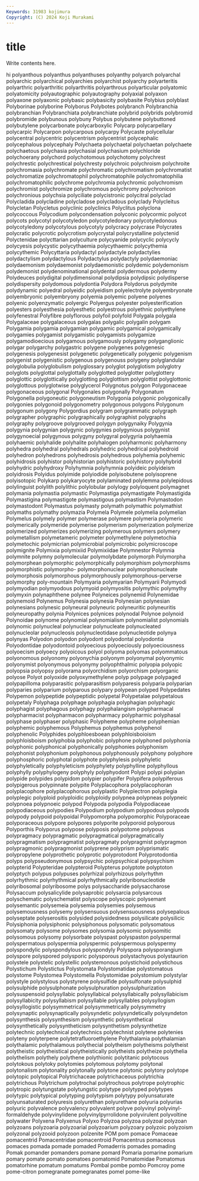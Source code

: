 ```yaml
---
Keywords: 31983 kojimura
Copyright: (C) 2024 Koji Murakami
---
```


# title

Write contents here.



hi polyanthous polyanthus polyanthuses polyanthy
polyarch polyarchal polyarchic polyarchical polyarchies polyarchist polyarchy polyarteritis polyarthric polyarthritic
polyarthritis polyarthrous polyarticular polyatomic polyatomicity polyautographic polyautography polyaxial polyaxon polyaxone
polyaxonic polybasic polybasicity polybasite Polybius polyblast Polyborinae polyborine Polyborus Polybotes
polybranch Polybranchia polybranchian Polybranchiata polybranchiate polybrid polybrids polybromid polybromide polybunous
polybuny Polybus polybutene polybuttoned polybutylene polycarbonate polycarboxylic Polycarp polycarpellary polycarpic
Polycarpon polycarpous polycarpy Polycaste polycellular polycentral polycentric polycentrism polycentrist polycephalic
polycephalous polycephaly Polychaeta polychaetal polychaetan polychaete polychaetous polychasia polychasial polychasium
polychloride polychoerany polychord polychotomous polychotomy polychrest polychrestic polychrestical polychresty polychroic
polychroism polychroite polychromasia polychromate polychromatic polychromatism polychromatist polychromatize polychromatophil polychromatophile
polychromatophilia polychromatophilic polychrome polychromia polychromic polychromism polychromist polychromize polychromous polychromy
polychronicon polychronious polychsia polyciliate polycistronic polycitral polyclad Polycladida polycladine polycladose
polycladous polyclady Polycleitus Polycletan Polycletus polyclinic polyclinics Polyclitus polyclona polycoccous
Polycodium polycondensation polyconic polycormic polycot polycots polycotyl polycotyledon polycotyledonary polycotyledonous
polycotyledony polycotylous polycotyly polycracy polycrase Polycrates polycratic polycrotic polycrotism polycrystal
polycrystalline polyctenid Polyctenidae polycttarian polyculture polycyanide polycyclic polycycly polycyesis polycystic
polycythaemia polycythaemic polycythemia polycythemic Polycyttaria polydactyl polydactyle polydactylies polydactylism polydactylous
Polydactylus polydactyly polydaemoniac polydaemonism polydaemonist polydaemonistic polydemic polydemonism polydemonist polydenominational
polydental polydermous polydermy Polydeuces polydigital polydimensional polydipsia polydipsic polydisperse polydispersity
polydomous polydontia Polydora Polydorus polydymite polydynamic polyedral polyeidic polyeidism polyelectrolyte
polyembryonate polyembryonic polyembryony polyemia polyemic polyene polyenes polyenic polyenzymatic polyergic
Polyergus polyester polyesterification polyesters polyesthesia polyesthetic polyestrous polyethnic polyethylene polyfenestral
Polyfibre polyflorous polyfoil polyfold Polygala polygala Polygalaceae polygalaceous polygalas polygalic
polygalin polygam Polygamia polygamia polygamian polygamic polygamical polygamically polygamies polygamist
polygamistic polygamists polygamize polygamodioecious polygamous polygamously polygamy polyganglionic polygar polygarchy
polygastric polygene polygenes polygenesic polygenesis polygenesist polygenetic polygenetically polygenic polygenism
polygenist polygenistic polygenous polygenouss polygeny polyglandular polyglobulia polyglobulism polyglossary polyglot
polyglotism polyglotry polyglots polyglottal polyglottally polyglotted polyglotter polyglottery polyglottic polyglottically
polyglotting polyglottism polyglottist polyglottonic polyglottous polyglotwise polyglycerol Polygnotus polygon Polygonaceae
polygonaceous polygonal Polygonales polygonally Polygonatum Polygonella polygoneutic polygoneutism Polygonia polygonic
polygonically polygonies polygonoid polygonometry polygonous polygons Polygonum polygonum polygony Polygordius
polygram polygrammatic polygraph polygrapher polygraphic polygraphically polygraphist polygraphs polygraphy polygroove
polygrooved polygyn polygynaiky Polygynia polygynia polygynian polygynic polygynies polygynious polygynist
polygynoecial polygynous polygyny polygyral polygyria polyhaemia polyhaemic polyhalide polyhalite polyhalogen
polyharmonic polyharmony polyhedra polyhedral polyhedrals polyhedric polyhedrical polyhedroid polyhedron polyhedrons
polyhedrosis polyhedrous polyhemia polyhemic polyhidrosis polyhistor polyhistorian polyhistoric polyhistory polyhybrid
polyhydric polyhydroxy Polyhymnia polyhymnia polyideic polyideism polyidrosis Polyidus polyimide polyiodide
polyisobutene polyisoprene polyisotopic Polykarp polykaryocyte polylaminated polylemma polylepidous polylinguist polylith
polylithic polylobular polylogy polyloquent polymagnet polymania polymastia polymastic Polymastiga polymastigate
Polymastigida Polymastigina polymastigote polymastigous polymastism Polymastodon polymastodont Polymastus polymasty polymath
polymathic polymathist polymaths polymathy polymazia Polymela Polymele polymelia polymelian Polymelus
polymely polymer polymerase polymere polymeria polymeric polymerically polymeride polymerise polymerism
polymerization polymerize polymerized polymerizes polymerizing polymerous polymers polymery polymetallism polymetameric
polymeter polymethylene polymetochia polymetochic polymicrian polymicrobial polymicrobic polymicroscope polymignite Polymixia
polymixiid Polymixiidae Polymnestor Polymnia polymnite polymny polymolecular polymolybdate polymorph Polymorpha
polymorphean polymorphic polymorphically polymorphism polymorphisms polymorphistic polymorpho- polymorphonuclear polymorphonucleate polymorphosis
polymorphous polymorphously polymorphous-perverse polymorphy poly-mountain Polymyaria polymyarian Polymyarii Polymyodi polymyodian
polymyodous polymyoid polymyositis polymythic polymythy polymyxin polynaphthene polynee Polyneices polynemid
Polynemidae polynemoid Polynemus Polynesia polynesia Polynesian polynesian polynesians polynesic polyneural
polyneuric polyneuritic polyneuritis polyneuropathy polynia Polynices polynices polynodal Polynoe polynoid
Polynoidae polynome polynomial polynomialism polynomialist polynomials polynomic polynucleal polynuclear polynucleate
polynucleated polynucleolar polynucleosis polynucleotidase polynucleotide polynya polynyas Polyodon polyodon polyodont
polyodontal polyodontia Polyodontidae polyodontoid polyoecious polyoeciously polyoeciousness polyoecism polyoecy polyoicous
polyol polyoma polyomas polyommatous polyonomous polyonomy polyonychia polyonym polyonymal polyonymic
polyonymist polyonymous polyonymy polyophthalmic polyopia polyopic polyopsia polyopsy polyorama polyorchidism
polyorchism polyorganic polyose Polyot polyoxide polyoxymethylene polyp polypage polypaged polypapilloma
polyparasitic polyparasitism polyparesis polyparia polyparian polyparies polyparium polyparous polypary polypean
polyped Polypedates Polypemon polypeptide polypeptidic polypetal Polypetalae polypetalous polypetaly Polyphaga
polyphage polyphagia polyphagian polyphagic polyphagist polyphagous polyphagy polyphalangism polypharmacal polypharmacist
polypharmacon polypharmacy polypharmic polyphasal polyphase polyphaser polyphasic Polypheme polypheme polyphemian
polyphemic polyphemous Polyphemus polyphemus polyphenol polyphenolic Polyphides polyphloesboean polyphloisboioism polyphloisboism
polyphobia polyphobic polyphone polyphoned polyphonia polyphonic polyphonical polyphonically polyphonies polyphonism
polyphonist polyphonium polyphonous polyphonously polyphony polyphore polyphosphoric polyphotal polyphote polyphylesis
polyphyletic polyphyletically polyphyleticism polyphylety polyphylline polyphyllous polyphylly polyphylogeny polyphyly polyphyodont
Polypi polypi polypian polypide polypides polypidom polypier polypifer Polypifera polypiferous
polypigerous polypinnate polypite Polyplacophora polyplacophoran polyplacophore polyplacophorous polyplastic Polyplectron polyplegia
polyplegic polyploid polyploidic polyploidy polypnea polypneas polypneic polypnoea polypnoeic polypod
Polypoda polypodia Polypodiaceae polypodiaceous polypodies Polypodium polypodium polypodous polypods polypody
polypoid polypoidal Polypomorpha polypomorphic Polyporaceae polyporaceous polypore polypores polyporite polyporoid
polyporous Polyporthis Polyporus polypose polyposis polypotome polypous polypragmacy polypragmatic polypragmatical
polypragmatically polypragmatism polypragmatist polypragmaty polypragmist polypragmon polypragmonic polypragmonist polyprene polyprism
polyprismatic polypropylene polyprothetic polyprotic polyprotodont Polyprotodontia polyps polypseudonymous polypsychic polypsychical
polypsychism polypterid Polypteridae polypteroid Polypterus polyptote polyptoton polyptych polypus polypuses
polyrhizal polyrhizous polyrhythm polyrhythmic polyrhythmical polyrhythmically polyribonucleotide polyribosomal polyribosome polys
polysaccharide polysaccharose Polysaccum polysalicylide polysaprobic polysarcia polysarcous polyschematic polyschematist polyscope
polyscopic polysemant polysemantic polysemeia polysemia polysemies polysemous polysemousness polysemy polysensuous
polysensuousness polysepalous polyseptate polyserositis polysided polysidedness polysilicate polysilicic Polysiphonia polysiphonic
polysiphonous polysomatic polysomatous polysomaty polysome polysomes polysomia polysomic polysomitic polysomous
polysomy polysorbate polyspast polyspaston polyspermal polyspermatous polyspermia polyspermic polyspermous polyspermy
polyspondylic polyspondylous polyspondyly Polyspora polysporangium polyspore polyspored polysporic polysporous polystachyous
polystaurion polystele polystelic polystellic polystemonous polystichoid polystichous Polystichum Polystictus Polystomata
Polystomatidae polystomatous polystome Polystomea Polystomella Polystomidae polystomium polystylar polystyle polystylous
polystyrene polysulfide polysulfonate polysulphid polysulphide polysulphonate polysulphuration polysulphurization polysuspensoid polysyllabic
polysyllabical polysyllabically polysyllabicism polysyllabicity polysyllabism polysyllable polysyllables polysyllogism polysyllogistic polysymmetrical
polysymmetrically polysymmetry polysynaptic polysynaptically polysyndetic polysyndetically polysyndeton polysynthesis polysynthesism polysynthetic
polysynthetical polysynthetically polysyntheticism polysynthetism polysynthetize polytechnic polytechnical polytechnics polytechnist polytene
polytenies polyteny polyterpene polytetrafluoroethylene Polythalamia polythalamian polythalamic polythalamous polythecial polytheism
polytheisms polytheist polytheistic polytheistical polytheistically polytheists polytheize polythelia polythelism polythely
polythene polythionic polytitanic polytocous polytokous polytoky polytomies polytomous polytomy polytonal
polytonalism polytonality polytonally polytone polytonic polytony polytope polytopic polytopical Polytrichaceae
polytrichaceous polytrichia polytrichous Polytrichum polytrochal polytrochous polytrope polytrophic polytropic polytungstate
polytungstic polytype polytyped polytypes polytypic polytypical polytyping polytypism polytypy polyunsaturate
polyunsaturated polyuresis polyurethan polyurethane polyuria polyurias polyuric polyvalence polyvalency polyvalent
polyve polyvinyl polyvinyl-formaldehyde polyvinylidene polyvinylpyrrolidone polyvirulent polyvoltine polywater Polyxena Polyxenus
Polyxo Polyzoa polyzoa polyzoal polyzoan polyzoans polyzoaria polyzoarial polyzoarium polyzoary
polyzoic polyzoism polyzonal polyzooid polyzoon polzenite POM pom pomace Pomaceae
pomacentrid Pomacentridae pomacentroid Pomacentrus pomaceous pomaces pomada pomade pomaded Pomaderris
pomades pomading Pomak pomander pomanders pomane pomard Pomaria pomarine pomarium
pomary pomate pomato pomatoes pomatomid Pomatomidae Pomatomus pomatorhine pomatum pomatums
Pombal pombe pombo Pomcroy pome pome-citron pomegranate pomegranates pomel pome-like
